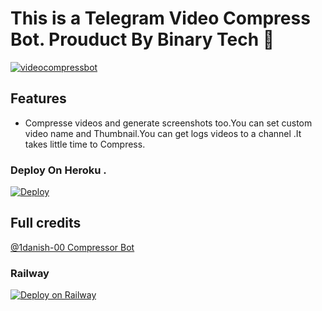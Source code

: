 # This is a Telegram Video Compress Bot. Prouduct By Binary Tech 💫

[![videocompressbot](https://telegra.ph/file/ec53b3315ac6b45af0236.jpg)](https://t.me/binary_lk)

## Features
- Compresse videos and generate screenshots too.You can set custom video name and Thumbnail.You can get logs videos to a channel .It takes little time to Compress.

### Deploy On Heroku .  
[![Deploy](https://www.herokucdn.com/deploy/button.svg)](https://heroku.com/deploy)

## Full credits 
[@1danish-00 Compressor Bot](https://github.com/1Danish-00/CompressorBot)

### Railway 
[![Deploy on Railway](https://railway.app/button.svg)](https://railway.app/new/template?template=https%3A%2F%2Fgithub.com%2FDeploy1141%2FCompressorBot&envs=API_HASH%2CAPI_ID%2CBOT_TOKEN%2CDOWNLOAD_DIR%2CSUDO_USERS&optionalEnvs=DOWNLOAD_DIR&API_HASHDesc=Get+it+by+creating+an+app+on+https%3A%2F%2Fmy.telegram.org&API_IDDesc=Get+it+by+creating+an+app+on+https%3A%2F%2Fmy.telegram.org&BOT_TOKENDesc=Get+it+by+creating+a+bot+on+https%3A%2F%2Ft.me%2FBotFather&DOWNLOAD_DIRDesc=Download+directory+where+to+download+files.+Must+ends+with+forward+slash+%3E+%2F+%3C.&SUDO_USERSDesc=List+of+sudo+user%27s+id%2C+separated+by+space.&referralCode=https://railway.app?referralCode=bIJRjn)
